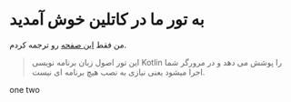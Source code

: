 # به تور ما در کاتلین خوش آمدید

من فقط [این صفحه](https://kotlinlang.org/docs/kotlin-tour-welcome.html) رو ترجمه کردم.  
> این تور اصول زبان برنامه نویسی Kotlin را پوشش می دهد و در مرورگر شما اجرا میشود یعنی نیازی به نصب هیچ برنامه ای نیست.


one 
two
